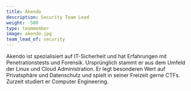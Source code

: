 ```yaml
---
title: Akendo
description: Security Team Lead
weight: -500
type: teammember
image: akendo.jpg
team_lead_of: security
---
```


Akendo ist spezialisiert auf IT-Sicherheit und hat Erfahrungen mit Penetrationstests und Forensik. Ursprünglich stammt er aus dem Umfeld der Linux und Cloud Administration. Er legt besonderen Wert auf Privatsphäre und Datenschutz und spielt in seiner Freizeit gerne CTFs. Zurzeit studiert er Computer Engineering.

